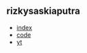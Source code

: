 ## rizkysaskiaputra

- [index](https://rizkysaskiaputra.github.io/)
- [code](https://rizkysaskiaputra.github.io/code/)
- [yt](https://rizkysaskiaputra.github.io/yt/)

